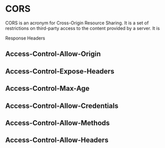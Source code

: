# CORS

CORS is an acronym for Cross-Origin Resource Sharing. It is a set of restrictions on third-party access to the content provided by a server. It is 

Response Headers
## Access-Control-Allow-Origin
## Access-Control-Expose-Headers
## Access-Control-Max-Age
## Access-Control-Allow-Credentials
## Access-Control-Allow-Methods
## Access-Control-Allow-Headers


